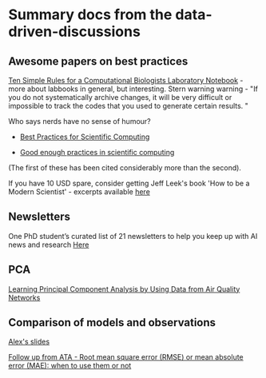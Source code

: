 # Summary docs from the data-driven-discussions

## Awesome papers on best practices 

[Ten Simple Rules for a Computational Biologists Laboratory Notebook](https://journals.plos.org/ploscompbiol/article?id=10.1371/journal.pcbi.1004385) - more about labbooks in general, but interesting.  Stern warning warning - "If you do not systematically archive changes, it will be very difficult or impossible to track the codes that you used to generate certain results. "

Who says nerds have no sense of humour?

- [Best Practices for Scientific Computing](https://journals.plos.org/plosbiology/article?id=10.1371/journal.pbio.1001745)

- [Good enough practices in scientific computing](https://journals.plos.org/ploscompbiol/article?id=10.1371/journal.pcbi.1005510)

(The first of these has been cited considerably more than the second).

If you have 10 USD spare, consider getting Jeff Leek's book 'How to be a Modern Scientist' - excerpts available [here](https://github.com/jtleek/books)


## Newsletters
One PhD student’s curated list of 21 newsletters to help you keep up with AI news and research [Here](https://medium.com/@andreykurenkov/the-best-ai-newsletters-483dc75134b)

## PCA

[Learning Principal Component Analysis by Using Data from Air Quality Networks](https://pubs.acs.org/doi/10.1021/acs.jchemed.6b00550)

## Comparison of models and observations

[Alex's slides](https://www.ukca.ac.uk/images/7/73/ATA_UKCA_Training_ModelEval.pdf)

[Follow up from ATA - Root mean square error (RMSE) or mean absolute error (MAE): when to use them or not](https://gmd.copernicus.org/preprints/gmd-2022-64/)
